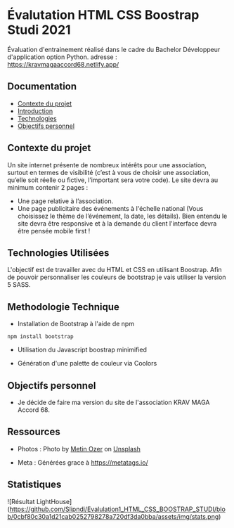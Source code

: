 # Évalutation HTML CSS Boostrap Studi 2021

Évaluation d'entrainement réalisé dans le cadre du Bachelor Développeur d'application option Python.
adresse : https://kravmagaaccord68.netlify.app/

## Documentation

- [Contexte du projet](#Contexte-du-projet)
- [Introduction](#introduction)
- [Technologies](#technologies-utilisées)
- [Objectifs personnel](#Objectifs-personnel)

## Contexte du projet

Un site internet présente de nombreux intérêts pour une association, surtout en termes de visibilité (c’est
à vous de choisir une association, qu’elle soit réelle ou fictive, l’important sera votre code).
Le site devra au minimum contenir 2 pages :

- Une page relative à l’association.
- Une page publicitaire des événements à l'échelle national (Vous choisissez le thème de l’événement, la
  date, les détails).
  Bien entendu le site devra être responsive et à la demande du client l'interface devra être pensée mobile
  first !

## Technologies Utilisées

L'objectif est de travailler avec du HTML et CSS en utilisant Boostrap. Afin de pouvoir personnaliser les couleurs de bootstrap je vais utiliser la version 5 SASS.

## Methodologie Technique

- Installation de Bootstrap à l'aide de npm

```
npm install bootstrap

```

- Utilisation du Javascript boostrap minimified

- Génération d'une palette de couleur via Coolors


## Objectifs personnel

- Je décide de faire ma version du site de l'association KRAV MAGA Accord 68.

## Ressources 

- Photos : 
Photo by <a href="https://unsplash.com/@metinozer?utm_source=unsplash&utm_medium=referral&utm_content=creditCopyText">Metin Ozer</a> on <a href="https://unsplash.com/s/photos/boxer?utm_source=unsplash&utm_medium=referral&utm_content=creditCopyText">Unsplash</a>
  
  
- Meta : Générées grace à https://metatags.io/

## Statistiques 

![Résultat LightHouse] (https://github.com/Slipndi/Evalulation1_HTML_CSS_BOOSTRAP_STUDI/blob/0cbf80c30a1d21cab0252798278a720df3da0bba/assets/img/stats.png)